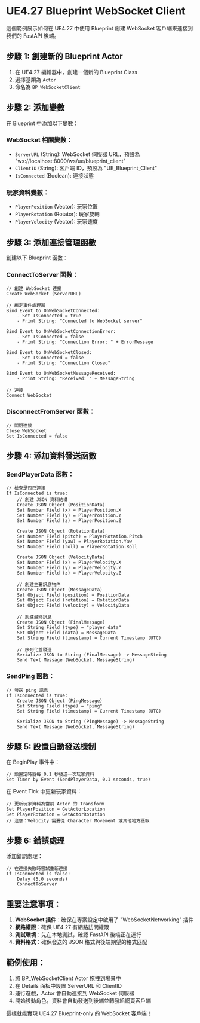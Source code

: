 # UE4.27 Blueprint WebSocket Client

這個範例展示如何在 UE4.27 中使用 Blueprint 創建 WebSocket 客戶端來連接到我們的 FastAPI 後端。

## 步驟 1: 創建新的 Blueprint Actor

1. 在 UE4.27 編輯器中，創建一個新的 Blueprint Class
2. 選擇基類為 `Actor`
3. 命名為 `BP_WebSocketClient`

## 步驟 2: 添加變數

在 Blueprint 中添加以下變數：

### WebSocket 相關變數：
- `ServerURL` (String): WebSocket 伺服器 URL，預設為 "ws://localhost:8000/ws/ue/blueprint_client"
- `ClientID` (String): 客戶端 ID，預設為 "UE_Blueprint_Client"
- `IsConnected` (Boolean): 連接狀態

### 玩家資料變數：
- `PlayerPosition` (Vector): 玩家位置
- `PlayerRotation` (Rotator): 玩家旋轉
- `PlayerVelocity` (Vector): 玩家速度

## 步驟 3: 添加連接管理函數

創建以下 Blueprint 函數：

### ConnectToServer 函數：
```blueprint
// 創建 WebSocket 連接
Create WebSocket (ServerURL)

// 綁定事件處理器
Bind Event to OnWebSocketConnected:
    - Set IsConnected = true
    - Print String: "Connected to WebSocket server"

Bind Event to OnWebSocketConnectionError:
    - Set IsConnected = false
    - Print String: "Connection Error: " + ErrorMessage

Bind Event to OnWebSocketClosed:
    - Set IsConnected = false
    - Print String: "Connection Closed"

Bind Event to OnWebSocketMessageReceived:
    - Print String: "Received: " + MessageString

// 連接
Connect WebSocket
```

### DisconnectFromServer 函數：
```blueprint
// 關閉連接
Close WebSocket
Set IsConnected = false
```

## 步驟 4: 添加資料發送函數

### SendPlayerData 函數：
```blueprint
// 檢查是否已連接
If IsConnected is true:
    // 創建 JSON 資料結構
    Create JSON Object (PositionData)
    Set Number Field (x) = PlayerPosition.X
    Set Number Field (y) = PlayerPosition.Y
    Set Number Field (z) = PlayerPosition.Z

    Create JSON Object (RotationData)
    Set Number Field (pitch) = PlayerRotation.Pitch
    Set Number Field (yaw) = PlayerRotation.Yaw
    Set Number Field (roll) = PlayerRotation.Roll

    Create JSON Object (VelocityData)
    Set Number Field (x) = PlayerVelocity.X
    Set Number Field (y) = PlayerVelocity.Y
    Set Number Field (z) = PlayerVelocity.Z

    // 創建主要訊息物件
    Create JSON Object (MessageData)
    Set Object Field (position) = PositionData
    Set Object Field (rotation) = RotationData
    Set Object Field (velocity) = VelocityData

    // 創建最終訊息
    Create JSON Object (FinalMessage)
    Set String Field (type) = "player_data"
    Set Object Field (data) = MessageData
    Set String Field (timestamp) = Current Timestamp (UTC)

    // 序列化並發送
    Serialize JSON to String (FinalMessage) -> MessageString
    Send Text Message (WebSocket, MessageString)
```

### SendPing 函數：
```blueprint
// 發送 ping 訊息
If IsConnected is true:
    Create JSON Object (PingMessage)
    Set String Field (type) = "ping"
    Set String Field (timestamp) = Current Timestamp (UTC)

    Serialize JSON to String (PingMessage) -> MessageString
    Send Text Message (WebSocket, MessageString)
```

## 步驟 5: 設置自動發送機制

在 BeginPlay 事件中：
```blueprint
// 設置定時器每 0.1 秒發送一次玩家資料
Set Timer by Event (SendPlayerData, 0.1 seconds, true)
```

在 Event Tick 中更新玩家資料：
```blueprint
// 更新玩家資料為當前 Actor 的 Transform
Set PlayerPosition = GetActorLocation
Set PlayerRotation = GetActorRotation
// 注意：Velocity 需要從 Character Movement 或其他地方獲取
```

## 步驟 6: 錯誤處理

添加錯誤處理：
```blueprint
// 在連接失敗時嘗試重新連接
If IsConnected is false:
    Delay (5.0 seconds)
    ConnectToServer
```

## 重要注意事項：

1. **WebSocket 插件**：確保在專案設定中啟用了 "WebSocketNetworking" 插件
2. **網路權限**：確保 UE4.27 有網路訪問權限
3. **測試環境**：先在本地測試，確認 FastAPI 後端正在運行
4. **資料格式**：確保發送的 JSON 格式與後端期望的格式匹配

## 範例使用：

1. 將 BP_WebSocketClient Actor 拖拽到場景中
2. 在 Details 面板中設置 ServerURL 和 ClientID
3. 運行遊戲，Actor 會自動連接到 WebSocket 伺服器
4. 開始移動角色，資料會自動發送到後端並轉發給網頁客戶端

這樣就能實現 UE4.27 Blueprint-only 的 WebSocket 客戶端！
